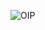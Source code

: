 ![OIP](https://github.com/Pao9629/EjerciciosJava/assets/135324055/a837b02d-6e1b-4622-82e2-b76485b56cc9)
